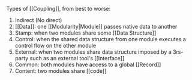 Types of [[Coupling]], from best to worse:

1. Indirect (No direct)
2. [[Data]]: one [[Modularity|Module]] passes native data to another
3. Stamp: when two modules share some [[Data Structure]]
4. Control: when the shared data structure from one module executes a control flow on the other module
5. External: when two modules share data structure imposed by a 3rs-party such as an external tool's [[Interface]]
6. Common: both modules have access to a global [[Record]]
7. Content: two modules share [[code]]

